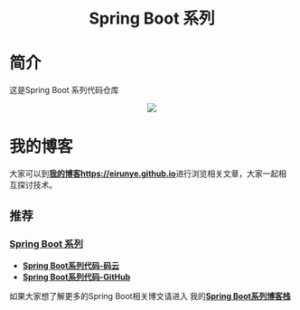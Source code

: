 # <div align=center>Spring Boot 系列</div>

# 简介

这是Spring Boot 系列代码仓库

<div align=center>
<img src="https://upload-images.jianshu.io/upload_images/3012005-06639c85d05db900.png?imageMogr2/auto-orient/strip%7CimageView2/2/w/330">
</div>


# 我的博客

大家可以到[**我的博客https://eirunye.github.io**](https://eirunye.github.io)进行浏览相关文章，大家一起相互探讨技术。

## 推荐

### [Spring Boot 系列](https://eirunye.github.io/categories/%E5%90%8E%E5%8F%B0/Spring-Boot/)

* [**Spring Boot系列代码-码云**](https://github.com/eirunye/Eirunye_SpringBoot_Notes)
* [**Spring Boot系列代码-GitHub**](https://github.com/eirunye/Eirunye_SpringBoot_Notes)


如果大家想了解更多的Spring Boot相关博文请进入
我的[**Spring Boot系列博客栈**](https://eirunye.github.io/categories/%E5%90%8E%E5%8F%B0/Spring-Boot/)


